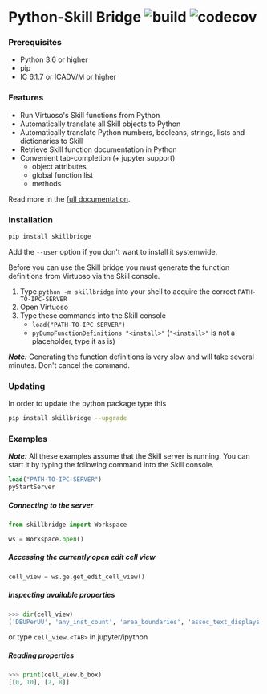 # Python-Skill Bridge ![build](https://travis-ci.org/unihd-cag/skillbridge.svg?branch=master) ![codecov](https://codecov.io/gh/unihd-cag/skillbridge/branch/master/graph/badge.svg)

### Prerequisites

- Python 3.6 or higher
- pip
- IC 6.1.7 or ICADV/M or higher

### Features

- Run Virtuoso's Skill functions from Python
- Automatically translate all Skill objects to Python
- Automatically translate Python numbers, booleans, strings, lists and dictionaries to Skill
- Retrieve Skill function documentation in Python
- Convenient tab-completion (+ jupyter support)
  - object attributes
  - global function list
  - methods

Read more in the [full documentation](https://unihd-cag.github.io/skillbridge/).

### Installation

```bash
pip install skillbridge
```

Add the `--user`  option if you don't want to install it systemwide.

Before you can use the Skill bridge you must generate the function definitions from
Virtuoso via the Skill console.

1. Type `python -m skillbridge` into your shell to acquire the correct `PATH-TO-IPC-SERVER`
2. Open Virtuoso
2. Type these commands into the Skill console
    - `load("PATH-TO-IPC-SERVER")`
    - `pyDumpFunctionDefinitions "<install>"` (`"<install>"` is not a placeholder, type it as is)

**_Note:_** Generating the function definitions is very slow and will take several
minutes. Don't cancel the command.

### Updating

In order to update the python package type this

```bash
pip install skillbridge --upgrade
```

### Examples

**_Note:_** All these examples assume that the Skill server is running. You can
start it by typing the following command into the Skill console.

```lisp
load("PATH-TO-IPC-SERVER")
pyStartServer
```

##### Connecting to the server

```python
from skillbridge import Workspace

ws = Workspace.open()
```

##### Accessing the currently open edit cell view

```python
cell_view = ws.ge.get_edit_cell_view()
```

##### Inspecting available properties

```python
>>> dir(cell_view)
['DBUPerUU', 'any_inst_count', 'area_boundaries', 'assoc_text_displays', 'b_box', ...]
```

or type `cell_view.<TAB>` in jupyter/ipython

##### Reading properties

```python
>>> print(cell_view.b_box)
[[0, 10], [2, 8]]
```
